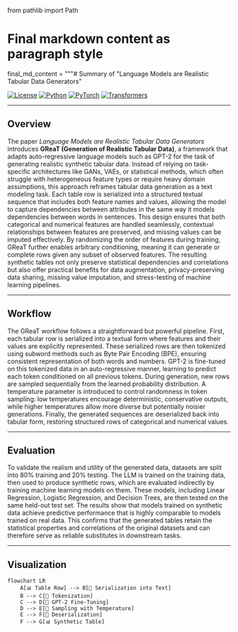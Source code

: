 from pathlib import Path

# Final markdown content as paragraph style
final_md_content = """# Summary of "Language Models are Realistic Tabular Data Generators"

[![License](https://img.shields.io/badge/License-MIT-green.svg)](https://opensource.org/licenses/MIT) [![Python](https://img.shields.io/badge/Python-3.8+-3776AB.svg?logo=python&logoColor=white)](https://www.python.org/) [![PyTorch](https://img.shields.io/badge/PyTorch-1.12+-EE4C2C.svg)](https://pytorch.org/) [![Transformers](https://img.shields.io/badge/HuggingFace-Transformers-yellow.svg)](https://huggingface.co/docs/transformers)

---

## Overview

The paper *Language Models are Realistic Tabular Data Generators* introduces **GReaT (Generation of Realistic Tabular Data)**, a framework that adapts auto-regressive language models such as GPT-2 for the task of generating realistic synthetic tabular data. Instead of relying on task-specific architectures like GANs, VAEs, or statistical methods, which often struggle with heterogeneous feature types or require heavy domain assumptions, this approach reframes tabular data generation as a text modeling task. Each table row is serialized into a structured textual sequence that includes both feature names and values, allowing the model to capture dependencies between attributes in the same way it models dependencies between words in sentences. This design ensures that both categorical and numerical features are handled seamlessly, contextual relationships between features are preserved, and missing values can be imputed effectively. By randomizing the order of features during training, GReaT further enables arbitrary conditioning, meaning it can generate or complete rows given any subset of observed features. The resulting synthetic tables not only preserve statistical dependencies and correlations but also offer practical benefits for data augmentation, privacy-preserving data sharing, missing value imputation, and stress-testing of machine learning pipelines.

---

## Workflow

The GReaT workflow follows a straightforward but powerful pipeline. First, each tabular row is serialized into a textual form where features and their values are explicitly represented. These serialized rows are then tokenized using subword methods such as Byte Pair Encoding (BPE), ensuring consistent representation of both words and numbers. GPT-2 is fine-tuned on this tokenized data in an auto-regressive manner, learning to predict each token conditioned on all previous tokens. During generation, new rows are sampled sequentially from the learned probability distribution. A temperature parameter is introduced to control randomness in token sampling: low temperatures encourage deterministic, conservative outputs, while higher temperatures allow more diverse but potentially noisier generations. Finally, the generated sequences are deserialized back into tabular form, restoring structured rows of categorical and numerical values.

---

## Evaluation

To validate the realism and utility of the generated data, datasets are split into 80% training and 20% testing. The LLM is trained on the training data, then used to produce synthetic rows, which are evaluated indirectly by training machine learning models on them. These models, including Linear Regression, Logistic Regression, and Decision Trees, are then tested on the same held-out test set. The results show that models trained on synthetic data achieve predictive performance that is highly comparable to models trained on real data. This confirms that the generated tables retain the statistical properties and correlations of the original datasets and can therefore serve as reliable substitutes in downstream tasks.

---

## Visualization

```mermaid
flowchart LR
    A[📊 Table Row] --> B[📝 Serialization into Text]
    B --> C[🔡 Tokenization]
    C --> D[🤖 GPT-2 Fine-Tuning]
    D --> E[🎲 Sampling with Temperature]
    E --> F[🔄 Deserialization]
    F --> G[📊 Synthetic Table]
